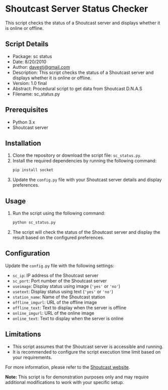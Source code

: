 # Shoutcast Server Status Checker

This script checks the status of a Shoutcast server and displays whether it is online or offline.

## Script Details

- Package: sc status
- Date: 8/20/2010
- Author: davestj@gmail.com
- Description: This script checks the status of a Shoutcast server and displays whether it is online or offline.
- Version: 1.0 final
- Abstract: Procedural script to get data from Shoutcast D.N.A.S
- Filename: sc_status.py

## Prerequisites

- Python 3.x
- Shoutcast server

## Installation

1. Clone the repository or download the script file: `sc_status.py`.
2. Install the required dependencies by running the following command:
   ```bash
   pip install socket
   ```
3. Update the `config.py` file with your Shoutcast server details and display preferences.

## Usage

1. Run the script using the following command:
   ```bash
   python sc_status.py
   ```
2. The script will check the status of the Shoutcast server and display the result based on the configured preferences.

## Configuration

Update the `config.py` file with the following settings:

- `sc_ip`: IP address of the Shoutcast server
- `sc_port`: Port number of the Shoutcast server
- `useimage`: Display status using image (`'yes'` or `'no'`)
- `usetext`: Display status using text (`'yes'` or `'no'`)
- `station_name`: Name of the Shoutcast station
- `offline_imgurl`: URL of the offline image
- `offline_text`: Text to display when the server is offline
- `online_imgurl`: URL of the online image
- `online_text`: Text to display when the server is online

## Limitations

- This script assumes that the Shoutcast server is accessible and running.
- It is recommended to configure the script execution time limit based on your requirements.

For more information, please refer to the [Shoutcast website](https://www.shoutcast.com/).

**Note:** This script is for demonstration purposes only and may require additional modifications to work with your specific setup.
